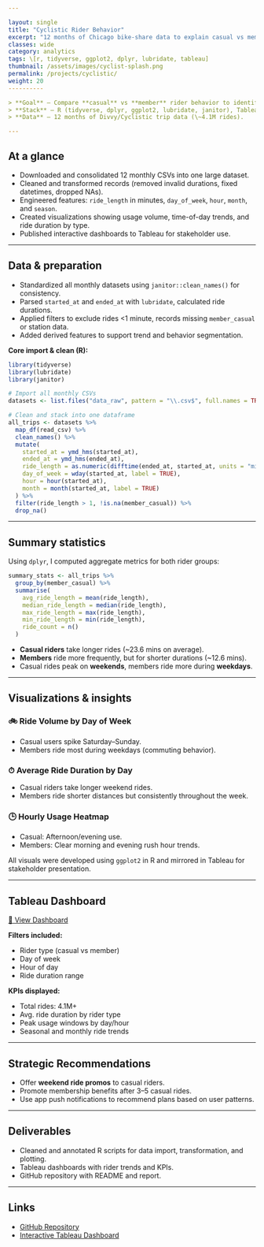 ```yaml
---

layout: single
title: "Cyclistic Rider Behavior"
excerpt: "12 months of Chicago bike-share data to explain casual vs member behavior and drive membership growth."
classes: wide
category: analytics
tags: \[r, tidyverse, ggplot2, dplyr, lubridate, tableau]
thumbnail: /assets/images/cyclist-splash.png
permalink: /projects/cyclistic/
weight: 20
----------

> **Goal** — Compare **casual** vs **member** rider behavior to identify usage patterns and drive membership growth.
> **Stack** — R (tidyverse, dplyr, ggplot2, lubridate, janitor), Tableau Public.
> **Data** — 12 months of Divvy/Cyclistic trip data (\~4.1M rides).

---
```


## At a glance

* Downloaded and consolidated 12 monthly CSVs into one large dataset.
* Cleaned and transformed records (removed invalid durations, fixed datetimes, dropped NAs).
* Engineered features: `ride_length` in minutes, `day_of_week`, `hour`, `month`, and `season`.
* Created visualizations showing usage volume, time-of-day trends, and ride duration by type.
* Published interactive dashboards to Tableau for stakeholder use.

---

## Data & preparation

* Standardized all monthly datasets using `janitor::clean_names()` for consistency.
* Parsed `started_at` and `ended_at` with `lubridate`, calculated ride durations.
* Applied filters to exclude rides <1 minute, records missing `member_casual` or station data.
* Added derived features to support trend and behavior segmentation.

**Core import & clean (R):**

```r
library(tidyverse)
library(lubridate)
library(janitor)

# Import all monthly CSVs
datasets <- list.files("data_raw", pattern = "\\.csv$", full.names = TRUE)

# Clean and stack into one dataframe
all_trips <- datasets %>%
  map_df(read_csv) %>%
  clean_names() %>%
  mutate(
    started_at = ymd_hms(started_at),
    ended_at = ymd_hms(ended_at),
    ride_length = as.numeric(difftime(ended_at, started_at, units = "mins")),
    day_of_week = wday(started_at, label = TRUE),
    hour = hour(started_at),
    month = month(started_at, label = TRUE)
  ) %>%
  filter(ride_length > 1, !is.na(member_casual)) %>%
  drop_na()
```

---

## Summary statistics

Using `dplyr`, I computed aggregate metrics for both rider groups:

```r
summary_stats <- all_trips %>%
  group_by(member_casual) %>%
  summarise(
    avg_ride_length = mean(ride_length),
    median_ride_length = median(ride_length),
    max_ride_length = max(ride_length),
    min_ride_length = min(ride_length),
    ride_count = n()
  )
```

* **Casual riders** take longer rides (\~23.6 mins on average).
* **Members** ride more frequently, but for shorter durations (\~12.6 mins).
* Casual rides peak on **weekends**, members ride more during **weekdays**.

---

## Visualizations & insights

### 🚲 Ride Volume by Day of Week

* Casual users spike Saturday–Sunday.
* Members ride most during weekdays (commuting behavior).

### ⏱ Average Ride Duration by Day

* Casual riders take longer weekend rides.
* Members ride shorter distances but consistently throughout the week.

### 🕒 Hourly Usage Heatmap

* Casual: Afternoon/evening use.
* Members: Clear morning and evening rush hour trends.

All visuals were developed using `ggplot2` in R and mirrored in Tableau for stakeholder presentation.

---

## Tableau Dashboard

[🔗 View Dashboard](https://public.tableau.com/app/profile/your_profile_name/viz/cyclistic_dashboard)

**Filters included:**

* Rider type (casual vs member)
* Day of week
* Hour of day
* Ride duration range

**KPIs displayed:**

* Total rides: 4.1M+
* Avg. ride duration by rider type
* Peak usage windows by day/hour
* Seasonal and monthly ride trends

---

## Strategic Recommendations

* Offer **weekend ride promos** to casual riders.
* Promote membership benefits after 3–5 casual rides.
* Use app push notifications to recommend plans based on user patterns.

---

## Deliverables

* Cleaned and annotated R scripts for data import, transformation, and plotting.
* Tableau dashboards with rider trends and KPIs.
* GitHub repository with README and report.

---

## Links

* [GitHub Repository](https://github.com/caguirre1378/Data-Analyst-Portfolio)
* [Interactive Tableau Dashboard](https://public.tableau.com/app/profile/your_profile_name/viz/cyclistic_dashboard)
